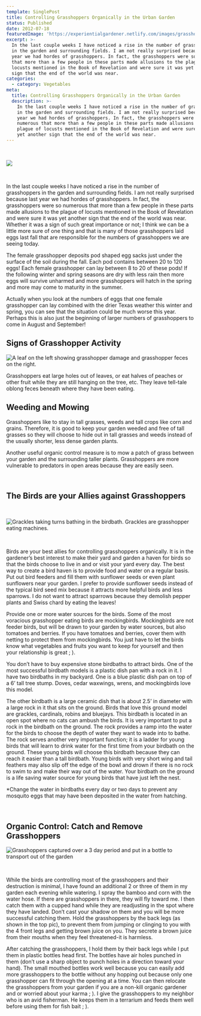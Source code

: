 ```yaml
---
template: SinglePost
title: Controlling Grasshoppers Organically in the Urban Garden
status: Published
date: 2012-07-18
featuredImage: 'https://experientialgardener.netlify.com/images/grasshoppers-holding-by-legs.jpg'
excerpt: >-
  In the last couple weeks I have noticed a rise in the number of grasshoppers
  in the garden and surrounding fields. I am not really surprised because last
  year we had hordes of grasshoppers. In fact, the grasshoppers were so numerous
  that more than a few people in these parts made allusions to the plague of
  locusts mentioned in the Book of Revelation and were sure it was yet another
  sign that the end of the world was near.
categories:
  - category: Vegetables
meta:
  title: Controlling Grasshoppers Organically in the Urban Garden
  description: >-
    In the last couple weeks I have noticed a rise in the number of grasshoppers
    in the garden and surrounding fields. I am not really surprised because last
    year we had hordes of grasshoppers. In fact, the grasshoppers were so
    numerous that more than a few people in these parts made allusions to the
    plague of locusts mentioned in the Book of Revelation and were sure it was
    yet another sign that the end of the world was near.
---
```

<br>

![](/images/grasshoppers-holding-by-legs.jpg)

<br>

In the last couple weeks I have noticed a rise in the number of grasshoppers in the garden and surrounding fields. I am not really surprised because last year we had hordes of grasshoppers. In fact, the grasshoppers were so numerous that more than a few people in these parts made allusions to the plague of locusts mentioned in the Book of Revelation and were sure it was yet another sign that the end of the world was near. Whether it was a sign of such great importance or not; I think we can be a little more sure of one thing and that is many of those grasshoppers laid eggs last fall that are responsible for the numbers of grasshoppers we are seeing today.

The female grasshopper deposits pod shaped egg sacks just under the surface of the soil during the fall. Each pod contains between 20 to 120 eggs! Each female grasshopper can lay between 8 to 20 of these pods! If the following winter and spring seasons are dry with less rain then more eggs will survive unharmed and more grasshoppers will hatch in the spring and more may come to maturity in the summer.

Actually when you look at the numbers of eggs that one female grasshopper can lay combined with the drier Texas weather this winter and spring, you can see that the situation could be much worse this year. Perhaps this is also just the beginning of larger numbers of grasshoppers to come in August and September!

## Signs of Grasshopper Activity

![A leaf on the left showing grasshopper damage and grasshopper feces on the right.](/images/grasshopper-damage.jpg "A leaf on the left showing grasshopper damage and grasshopper feces on the right.")

Grasshoppers eat large holes out of leaves, or eat halves of peaches or other fruit while they are still hanging on the tree, etc. They leave tell-tale oblong feces beneath where they have been eating.

## Weeding and Mowing

Grasshoppers like to stay in tall grasses, weeds and tall crops like corn and grains. Therefore, it is good to keep your garden weeded and free of tall grasses so they will choose to hide out in tall grasses and weeds instead of the usually shorter, less dense garden plants.


Another useful organic control measure is to mow a patch of grass between your garden and the surrounding taller plants. Grasshoppers are more vulnerable to predators in open areas because they are easily seen.

<br>

## The Birds are your Allies against Grasshoppers

<br>

![Grackles taking turns bathing in the birdbath. Grackles are grasshopper eating machines.](/images/waterbirds.jpg "Grackles taking turns bathing in the birdbath. Grackles are grasshopper eating machines.")

<br>

Birds are your best allies for controlling grasshoppers organically. It is in the gardener’s best interest to make their yard and garden a haven for birds so that the birds choose to live in and or visit your yard every day. The best way to create a bird haven is to provide food and water on a regular basis. Put out bird feeders and fill them with sunflower seeds or even plant sunflowers near your garden. I prefer to provide sunflower seeds instead of the typical bird seed mix because it attracts more helpful birds and less sparrows. I do not want to attract sparrows because they demolish pepper plants and Swiss chard by eating the leaves!

Provide one or more water sources for the birds. Some of the most voracious grasshopper eating birds are mockingbirds. Mockingbirds are not feeder birds, but will be drawn to your garden by water sources, but also tomatoes and berries. If you have tomatoes and berries, cover them with netting to protect them from mockingbirds. You just have to let the birds know what vegetables and fruits you want to keep for yourself and then your relationship is great ; ).

You don’t have to buy expensive stone birdbaths to attract birds. One of the most successful birdbath models is a plastic dish pan with a rock in it. I have two birdbaths in my backyard. One is a blue plastic dish pan on top of a 6’ tall tree stump. Doves, cedar waxwings, wrens, and mockingbirds love this model.

The other birdbath is a large ceramic dish that is about 2.5’ in diameter with a large rock in it that sits on the ground. Birds that love this ground model are grackles, cardinals, robins and bluejays. This birdbath is located in an open spot where no cats can ambush the birds. It is very important to put a rock in the birdbath on the ground. The rock provides a ramp into the water for the birds to choose the depth of water they want to wade into to bathe. The rock serves another very important function; it is a ladder for young birds that will learn to drink water for the first time from your birdbath on the ground. These young birds will choose this birdbath because they can reach it easier than a tall birdbath. Young birds with very short wing and tail feathers may also slip off the edge of the bowl and drown if there is no rock to swim to and make their way out of the water. Your birdbath on the ground is a life saving water source for young birds that have just left the nest.

*Change the water in birdbaths every day or two days to prevent any mosquito eggs that may have been deposited in the water from hatching.

<br>

## Organic Control: Catch and Remove Grasshoppers

![Grasshoppers captured over a 3 day period and put in a bottle to transport out of the garden](/images/grasshoppers-caught.jpg "Grasshoppers captured over a 3 day period and put in a bottle to transport out of the garden")

<br>

While the birds are controlling most of the grasshoppers and their destruction is minimal, I have found an additional 2 or three of them in my garden each evening while watering. I spray the bamboo and corn with the water hose. If there are grasshoppers in there, they will fly toward me. I then catch them with a cupped hand while they are readjusting in the spot where they have landed. Don’t cast your shadow on them and you will be more successful catching them. Hold the grasshoppers by the back legs (as shown in the top pic), to prevent them from jumping or clinging to you with the 4 front legs and getting brown juice on you. They secrete a brown juice from their mouths when they feel threatened-it is harmless.

After catching the grasshoppers, I hold them by their back legs while I put them in plastic bottles head first. The bottles have air holes punched in them (don’t use a sharp object to punch holes in a direction toward your hand). The small mouthed bottles work well because you can easily add more grasshoppers to the bottle without any hopping out because only one grasshopper can fit through the opening at a time. You can then relocate the grasshoppers from your garden if you are a non-kill organic gardener and or worried about your karma ; ). I give the grasshoppers to my neighbor who is an avid fisherman. He keeps them in a terrarium and feeds them well before using them for fish bait ; ).
